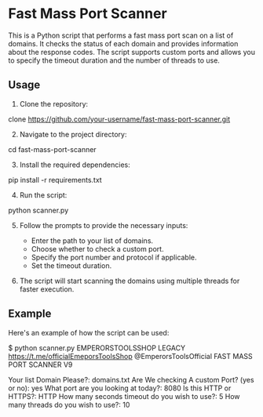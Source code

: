 # Fast Mass Port Scanner

This is a Python script that performs a fast mass port scan on a list of domains. It checks the status of each domain and provides information about the response codes. The script supports custom ports and allows you to specify the timeout duration and the number of threads to use.

## Usage

1. Clone the repository:

  
  clone https://github.com/your-username/fast-mass-port-scanner.git
   

2. Navigate to the project directory:

  
 cd fast-mass-port-scanner
   

3. Install the required dependencies:

  
  pip install -r requirements.txt
   

4. Run the script:

  
  python scanner.py
   

5. Follow the prompts to provide the necessary inputs:

   - Enter the path to your list of domains.
   - Choose whether to check a custom port.
   - Specify the port number and protocol if applicable.
   - Set the timeout duration.

6. The script will start scanning the domains using multiple threads for faster execution.

## Example

Here's an example of how the script can be used:

$ python scanner.py
EMPERORSTOOLSSHOP LEGACY
https://t.me/officialEmeporsToolsShop
@EmperorsToolsOfficial
FAST MASS PORT SCANNER V9

Your list Domain Please?: domains.txt
Are We checking A custom Port? (yes or no): yes
What port are you looking at today?: 8080
Is this HTTP or HTTPS?: HTTP
How many seconds timeout do you wish to use?: 5
How many threads do you wish to use?: 10
